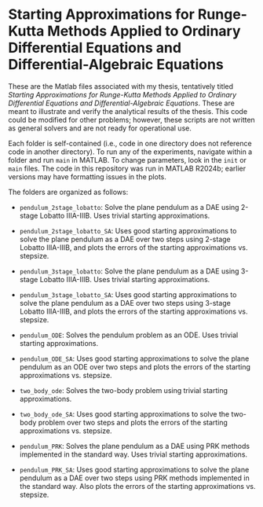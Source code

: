 # Starting Approximations for Runge-Kutta Methods Applied to Ordinary Differential Equations and Differential-Algebraic Equations

These are the Matlab files associated with my thesis, tentatively titled _Starting Approximations for Runge-Kutta Methods Applied to Ordinary Differential Equations and Differential-Algebraic Equations_.  These are meant to illustrate and verify the analytical results of the thesis.  This code could be modified for other problems; however, these scripts are not written as general solvers and are not ready for operational use. 

Each folder is self-contained (i.e., code in one directory does not reference code in another directory).  To run any of the experiments, navigate within a folder and run `main` in MATLAB.  To change parameters, look in the `init` or `main` files.  The code in this repository was run in MATLAB R2024b; earlier versions may have formatting issues in the plots.

The folders are organized as follows:

- `pendulum_2stage_lobatto`: Solve the plane pendulum as a DAE using 2-stage Lobatto IIIA-IIIB.  Uses trivial starting approximations.

- `pendulum_2stage_lobatto_SA`: Uses good starting approximations to solve the plane pendulum as a DAE over two steps using 2-stage Lobatto IIIA-IIIB, and plots the errors of the starting approximations vs. stepsize.

- `pendulum_3stage_lobatto`: Solve the plane pendulum as a DAE using 3-stage Lobatto IIIA-IIIB.  Uses trivial starting approximations.

- `pendulum_3stage_lobatto_SA`: Uses good starting approximations to solve the plane pendulum as a DAE over two steps using 3-stage Lobatto IIIA-IIIB, and plots the errors of the starting approximations vs. stepsize.

- `pendulum_ODE`: Solves the pendulum problem as an ODE.  Uses trivial starting approximations.

- `pendulum_ODE_SA`: Uses good starting approximations to solve the plane pendulum as an ODE over two steps and plots the errors of the starting approximations vs. stepsize.

- `two_body_ode`: Solves the two-body problem using trivial starting approximations.

- `two_body_ode_SA`: Uses good starting approximations to solve the two-body problem over two steps and plots the errors of the starting approximations vs. stepsize.

- `pendulum_PRK`: Solves the plane pendulum as a DAE using PRK methods implemented in the standard way.  Uses trivial starting approximations.

- `pendulum_PRK_SA`: Uses good starting approximations to solve the plane pendulum as a DAE over two steps using PRK methods implemented in the standard way.  Also plots the errors of the starting approximations vs. stepsize.

